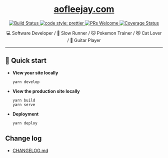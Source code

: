 <div style="text-align:center;">
    <a href="https://aofleejay.com" target="_blank">
        <h1>aofleejay.com</h1>
    </a>
    <a href="https://travis-ci.org/aofleejay/aofleejay.com" target="_blank">
        <img src="https://travis-ci.org/aofleejay/aofleejay.com.svg?branch=master" alt="Build Status" />
    </a>
    <a href="https://github.com/prettier/prettier" target="_blank">
        <img src="https://img.shields.io/badge/code_style-prettier-ff69b4.svg" alt="code style: prettier" />
    </a>
    <a href="http://makeapullrequest.com" target="_blank">
        <img src="https://img.shields.io/badge/PRs-welcome-brightgreen.svg" alt="PRs Welcome" />
    </a>
    <a href="https://coveralls.io/github/aofleejay/aofleejay.com?branch=master" target="_blank">
        <img src="https://coveralls.io/repos/github/aofleejay/aofleejay.com/badge.svg?branch=master" alt="Coverage Status" />
    </a>
    <p>💻 Software Developer / 🏃 Slow Runner / 🐱 Pokemon Trainer / 😻 Cat Lover / 🎸 Guitar Player</p>
</div>
<hr/>

## 🚀 Quick start

- **View your site locally**

  ```
  yarn develop
  ```

- **View the production site locally**

  ```
  yarn build
  yarn serve
  ```

- **Deployment**
  ```
  yarn deploy
  ```

## Change log

- [CHANGELOG.md](CHANGELOG.md)
